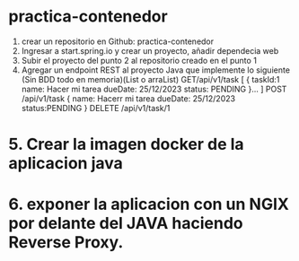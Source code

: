 # practica-contenedor
1. crear un repositorio en Github: practica-contenedor
2. Ingresar a start.spring.io y crear un proyecto, añadir dependecia web
3. Subir el proyecto del punto 2 al repositorio creado en el punto 1
4. Agregar un endpoint REST al proyecto Java que implemente lo siguiente (Sin BDD todo en memoria)(List o arraList)
	GET/api/v1/task
	[
		{
			taskId:1
			name: Hacer mi tarea
			dueDate: 25/12/2023
			status: PENDING
		}...
	]
	POST /api/v1/task
	{
		name: Hacerr mi tarea
		dueDate: 25/12/2023
		status:PENDING
	}
	DELETE /api/v1/task/1
# 5. Crear la imagen docker de la aplicacion java
# 6. exponer la aplicacion con un NGIX por delante del JAVA haciendo Reverse Proxy.

